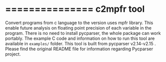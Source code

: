 ===============
c2mpfr tool
===============
Convert programs from c language to the version uses mpfr library. This enable future analysis on floating point precision of each variable in the program.
There is no need to install pycparser, the whole package can work portably. The example C code and information on how to run this tool are available in `examples/` folder.
This tool is built from pycparser v2.14-v2.15 . Please find the original README file for information regarding Pycparser project.
